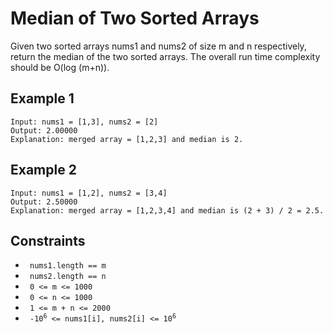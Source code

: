 # Median of Two Sorted Arrays

Given two sorted arrays nums1 and nums2 of size m and n respectively, return the median of the two sorted arrays.
The overall run time complexity should be O(log (m+n)).

## Example 1

    Input: nums1 = [1,3], nums2 = [2]
    Output: 2.00000
    Explanation: merged array = [1,2,3] and median is 2.

## Example 2

    Input: nums1 = [1,2], nums2 = [3,4]
    Output: 2.50000
    Explanation: merged array = [1,2,3,4] and median is (2 + 3) / 2 = 2.5.

## Constraints

- <code> nums1.length == m </code>
- <code> nums2.length == n </code>
- <code> 0 <= m <= 1000 </code>
- <code> 0 <= n <= 1000 </code>
- <code> 1 <= m + n <= 2000 </code>
- <code> -10<sup>6</sup> <= nums1[i], nums2[i] <= 10<sup>6</sup> </code>
